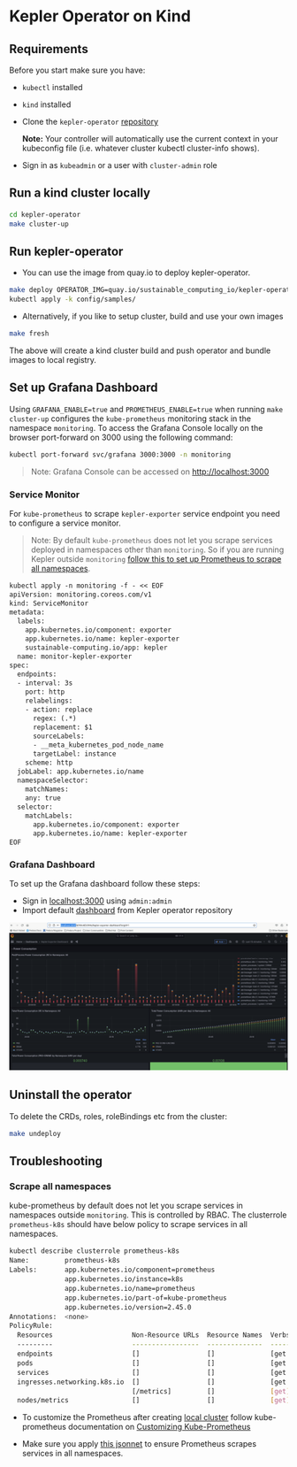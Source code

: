 # Kepler Operator on Kind

## Requirements

Before you start make sure you have:

- `kubectl` installed
- `kind` installed
- Clone the `kepler-operator` [repository](https://github.com/sustainable-computing-io/kepler-operator)

  **Note:** Your controller will automatically use the current context in your kubeconfig file (i.e. whatever cluster kubectl cluster-info shows).

- Sign in as `kubeadmin` or a user with `cluster-admin` role

## Run a kind cluster locally

```sh
cd kepler-operator
make cluster-up
```

## Run kepler-operator

- You can use the image from quay.io to deploy kepler-operator.

```sh
make deploy OPERATOR_IMG=quay.io/sustainable_computing_io/kepler-operator:[VERSION]
kubectl apply -k config/samples/
```

- Alternatively, if you like to setup cluster, build and use your own images

```sh
make fresh
```

The above will create a kind cluster build and push operator and bundle images to local registry.

## Set up Grafana Dashboard

Using `GRAFANA_ENABLE=true` and `PROMETHEUS_ENABLE=true` when running `make cluster-up` configures the `kube-prometheus` monitoring stack in the namespace `monitoring`.
To access the Grafana Console locally on the browser port-forward on 3000 using the following command:

```sh
kubectl port-forward svc/grafana 3000:3000 -n monitoring
```

> Note: Grafana Console can be accessed on [http://localhost:3000](http://localhost:3000)

### Service Monitor

For `kube-prometheus` to scrape `kepler-exporter` service endpoint you need to configure a service monitor.

> Note: By default `kube-prometheus` does not let you scrape services deployed in namespaces other than `monitoring`. So if you are running Kepler outside `monitoring` [follow this to set up Prometheus to scrape all namespaces](#scrape-all-namespaces).

```
kubectl apply -n monitoring -f - << EOF
apiVersion: monitoring.coreos.com/v1
kind: ServiceMonitor
metadata:
  labels:
    app.kubernetes.io/component: exporter
    app.kubernetes.io/name: kepler-exporter
    sustainable-computing.io/app: kepler
  name: monitor-kepler-exporter
spec:
  endpoints:
  - interval: 3s
    port: http
    relabelings:
    - action: replace
      regex: (.*)
      replacement: $1
      sourceLabels:
      - __meta_kubernetes_pod_node_name
      targetLabel: instance
    scheme: http
  jobLabel: app.kubernetes.io/name
  namespaceSelector:
    matchNames:
    any: true
  selector:
    matchLabels:
      app.kubernetes.io/component: exporter
      app.kubernetes.io/name: kepler-exporter
EOF
```

### Grafana Dashboard

To set up the Grafana dashboard follow these steps:

- Sign in [localhost:3000](http:localhost:3000) using `admin:admin`
- Import default [dashboard](https://raw.githubusercontent.com/sustainable-computing-io/kepler-operator/v1alpha1/hack/dashboard/assets/kepler/dashboard.json) from Kepler operator repository

![](../fig/ocp_installation/kind_grafana.png)

## Uninstall the operator

To delete the CRDs, roles, roleBindings etc from the cluster:

```sh
make undeploy
```

## Troubleshooting

### Scrape all namespaces

kube-prometheus by default does not let you scrape services in namespaces outside `monitoring`. This is controlled by RBAC.
The clusterrole `prometheus-k8s` should have below policy to scrape services in all namespaces.

```sh
kubectl describe clusterrole prometheus-k8s
Name:         prometheus-k8s
Labels:       app.kubernetes.io/component=prometheus
              app.kubernetes.io/instance=k8s
              app.kubernetes.io/name=prometheus
              app.kubernetes.io/part-of=kube-prometheus
              app.kubernetes.io/version=2.45.0
Annotations:  <none>
PolicyRule:
  Resources                    Non-Resource URLs  Resource Names  Verbs
  ---------                    -----------------  --------------  -----
  endpoints                    []                 []              [get list watch]
  pods                         []                 []              [get list watch]
  services                     []                 []              [get list watch]
  ingresses.networking.k8s.io  []                 []              [get list watch]
                               [/metrics]         []              [get]
  nodes/metrics                []                 []              [get]

```

- To customize the Prometheus after creating [local cluster](#run-a-kind-cluster-locally) follow kube-prometheus documentation on [Customizing Kube-Prometheus](https://github.com/prometheus-operator/kube-prometheus/blob/main/docs/customizing.md)

- Make sure you apply [this jsonnet](https://github.com/prometheus-operator/kube-prometheus/blob/main/docs/customizations/monitoring-all-namespaces.md) to ensure Prometheus scrapes services in all namespaces.
